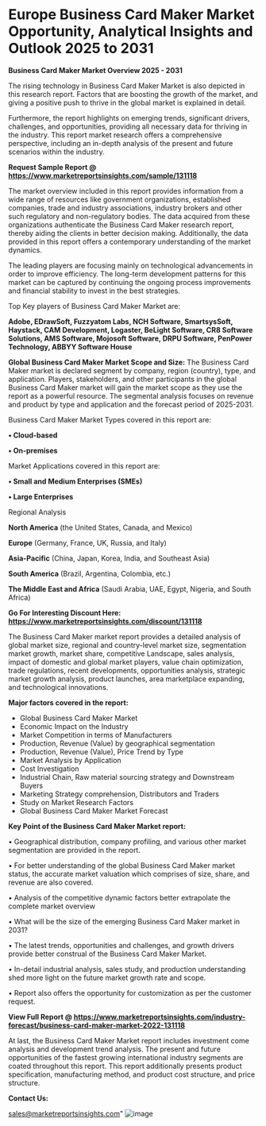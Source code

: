 # Europe Business Card Maker Market Opportunity, Analytical Insights and Outlook 2025 to 2031

<Strong> Business Card Maker Market Overview 2025 - 2031</strong>

The rising technology in Business Card Maker Market is also depicted in this research report. Factors that are boosting the growth of the market, and giving a positive push to thrive in the global market is explained in detail.

Furthermore, the report highlights on emerging trends, significant drivers, challenges, and opportunities, providing all necessary data for thriving in the industry. This report market research offers a comprehensive perspective, including an in-depth analysis of the present and future scenarios within the industry.

<strong>Request Sample Report @ <a href=https://www.marketreportsinsights.com/sample/131118>https://www.marketreportsinsights.com/sample/131118</a></strong>

The market overview included in this report provides information from a wide range of resources like government organizations, established companies, trade and industry associations, industry brokers and other such regulatory and non-regulatory bodies. The data acquired from these organizations authenticate the Business Card Maker research report, thereby aiding the clients in better decision making. Additionally, the data provided in this report offers a contemporary understanding of the market dynamics.

The leading players are focusing mainly on technological advancements in order to improve efficiency. The long-term development patterns for this market can be captured by continuing the ongoing process improvements and financial stability to invest in the best strategies.

Top Key players of Business Card Maker Market are:

<strong>Adobe, EDrawSoft, Fuzzyatom Labs, NCH Software, SmartsysSoft, Haystack, CAM Development, Logaster, BeLight Software, CR8 Software Solutions, AMS Software, Mojosoft Software, DRPU Software, PenPower Technology, ABBYY Software House</strong>

<strong><b>Global Business Card Maker Market Scope and Size:</b></strong>
The Business Card Maker market is declared segment by company, region (country), type, and application. Players, stakeholders, and other participants in the global Business Card Maker market will gain the market scope as they use the report as a powerful resource. The segmental analysis focuses on revenue and product by type and application and the forecast period of 2025-2031.

Business Card Maker Market Types covered in this report are:

<strong>• Cloud-based

• On-premises</strong>

Market Applications covered in this report are:

<strong>• Small and Medium Enterprises (SMEs)

• Large Enterprises</strong> 

Regional Analysis

<strong>North America</strong> (the United States, Canada, and Mexico)

<strong>Europe</strong> (Germany, France, UK, Russia, and Italy)

<strong>Asia-Pacific</strong> (China, Japan, Korea, India, and Southeast Asia)

<strong>South America</strong> (Brazil, Argentina, Colombia, etc.)

<strong>The Middle East and Africa</strong> (Saudi Arabia, UAE, Egypt, Nigeria, and South Africa)

<strong>Go For Interesting Discount Here: <a href=https://www.marketreportsinsights.com/discount/131118>https://www.marketreportsinsights.com/discount/131118</a></strong>

The Business Card Maker market report provides a detailed analysis of global market size, regional and country-level market size, segmentation market growth, market share, competitive Landscape, sales analysis, impact of domestic and global market players, value chain optimization, trade regulations, recent developments, opportunities analysis, strategic market growth analysis, product launches, area marketplace expanding, and technological innovations.

<strong><b>Major factors covered in the report:</b></strong>
<ul>
  <li>Global Business Card Maker Market </li>
  <li>Economic Impact on the Industry</li>
  <li>Market Competition in terms of Manufacturers</li>
  <li>Production, Revenue (Value) by geographical segmentation</li>
  <li>Production, Revenue (Value), Price Trend by Type</li>
  <li>Market Analysis by Application</li>
  <li>Cost Investigation</li>
  <li>Industrial Chain, Raw material sourcing strategy and Downstream Buyers</li>
  <li>Marketing Strategy comprehension, Distributors and Traders</li>
  <li>Study on Market Research Factors</li>
  <li>Global Business Card Maker Market Forecast</li>
</ul>

<strong><b>Key Point of the Business Card Maker Market report:</b></strong>

• Geographical distribution, company profiling, and various other market segmentation are provided in the report.

• For better understanding of the global Business Card Maker market status, the accurate market valuation which comprises of size, share, and revenue are also covered.

• Analysis of the competitive dynamic factors better extrapolate the complete market overview

• What will be the size of the emerging Business Card Maker market in 2031?

• The latest trends, opportunities and challenges, and growth drivers provide better construal of the Business Card Maker Market.

• In-detail industrial analysis, sales study, and production understanding shed more light on the future market growth rate and scope.

• Report also offers the opportunity for customization as per the customer request.

<strong><b>View Full Report @ <a href=https://www.marketreportsinsights.com/industry-forecast/business-card-maker-market-2022-131118>https://www.marketreportsinsights.com/industry-forecast/business-card-maker-market-2022-131118</a></b></strong>


At last, the Business Card Maker Market report includes investment come analysis and development trend analysis. The present and future opportunities of the fastest growing international industry segments are coated throughout this report. This report additionally presents product specification, manufacturing method, and product cost structure, and price structure.

<strong>Contact Us:</strong>

sales@marketreportsinsights.com"
![image](https://github.com/user-attachments/assets/4d42a5c9-d84f-42b1-99b3-f8f63c9776e4)
